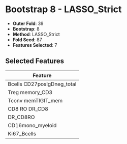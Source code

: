 # Bootstrap 8 - LASSO_Strict

- **Outer Fold**: 39
- **Bootstrap**: 8
- **Method**: LASSO_Strict
- **Fold Seed**: 87
- **Features Selected**: 7

## Selected Features

| Feature |
|---------|
| Bcells CD27posIgDneg_total |
| Treg memory_CD3 |
| Tconv memTIGIT_mem |
| CD8 RO DR_CD8 |
| DR_CD8RO |
| CD16mono_myeloid |
| Ki67_Bcells |
